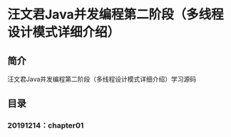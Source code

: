 # 汪文君Java并发编程第二阶段（多线程设计模式详细介绍）

## 简介
汪文君Java并发编程第二阶段（多线程设计模式详细介绍）学习源码

## 目录

### 20191214：chapter01
